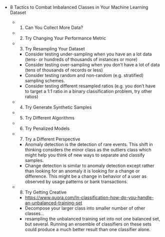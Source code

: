 

- 8 Tactics to Combat Imbalanced Classes in Your Machine Learning Dataset

    - 1) Can You Collect More Data?

    - 2) Try Changing Your Performance Metric
    
    - 3) Try Resampling Your Dataset
        - Consider testing under-sampling when you have an a lot data (tens- or hundreds of thousands of instances or more)
        - Consider testing over-sampling when you don’t have a lot of data (tens of thousands of records or less)
        - Consider testing random and non-random (e.g. stratified) sampling schemes.
        - Consider testing different resampled ratios (e.g. you don’t have to target a 1:1 ratio in a binary classification problem, try other ratios)
        
    - 4) Try Generate Synthetic Samples
    
    - 5) Try Different Algorithms
    
    - 6) Try Penalized Models
    
    - 7) Try a Different Perspective
        - Anomaly detection is the detection of rare events.
        This shift in thinking considers the minor class as the outliers 
        class which might help you think of new ways to separate and classify samples.
        - Change detection is similar to anomaly detection except rather 
        than looking for an anomaly it is looking for a change or difference. 
        This might be a change in behavior of a user as observed by usage 
        patterns or bank transactions.
    
    - 8) Try Getting Creative
        - https://www.quora.com/In-classification-how-do-you-handle-an-unbalanced-training-set
        - Decompose your larger class into smaller number of other classes…
        - resampling the unbalanced training set into not one balanced set, 
        but several. Running an ensemble of classifiers on these sets could 
        produce a much better result than one classifier alone. 